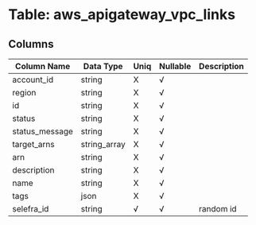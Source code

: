 # Table: aws_apigateway_vpc_links

## Columns 

|  Column Name   |  Data Type  | Uniq | Nullable | Description | 
|  ----  | ----  | ----  | ----  | ---- | 
| account_id | string | X | √ |  | 
| region | string | X | √ |  | 
| id | string | X | √ |  | 
| status | string | X | √ |  | 
| status_message | string | X | √ |  | 
| target_arns | string_array | X | √ |  | 
| arn | string | X | √ |  | 
| description | string | X | √ |  | 
| name | string | X | √ |  | 
| tags | json | X | √ |  | 
| selefra_id | string | √ | √ | random id | 


